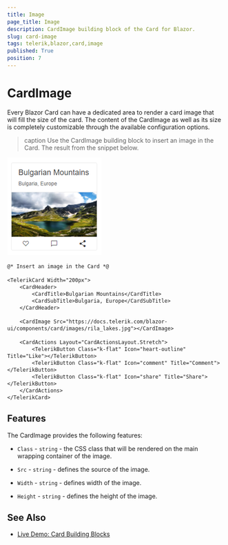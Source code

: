 ```yaml
---
title: Image
page_title: Image
description: CardImage building block of the Card for Blazor.
slug: card-image
tags: telerik,blazor,card,image
published: True
position: 7
---
```


# CardImage

Every Blazor Card can have a dedicated area to render a card image that will fill the size of the card. The content of the CardImage as well as its size is completely customizable through the available configuration options.

>caption Use the CardImage building block to insert an image in the Card. The result from the snippet below.

![Image in Card](images/cardimage-example.png)

````CSHTML
@* Insert an image in the Card *@

<TelerikCard Width="200px">
    <CardHeader>
        <CardTitle>Bulgarian Mountains</CardTitle>
        <CardSubTitle>Bulgaria, Europe</CardSubTitle>
    </CardHeader>
    
    <CardImage Src="https://docs.telerik.com/blazor-ui/components/card/images/rila_lakes.jpg"></CardImage>
    
    <CardActions Layout="CardActionsLayout.Stretch">
        <TelerikButton Class="k-flat" Icon="heart-outline" Title="Like"></TelerikButton>
        <TelerikButton Class="k-flat" Icon="comment" Title="Comment"></TelerikButton>
        <TelerikButton Class="k-flat" Icon="share" Title="Share"></TelerikButton>
    </CardActions>
</TelerikCard>
````

## Features

The CardImage provides the following features:

* `Class` - `string` - the CSS class that will be rendered on the main wrapping container of the image.

* `Src` - `string` - defines the source of the image.

* `Width` - `string` - defines width of the image.

* `Height` - `string` - defines the height of the image.

## See Also

  * [Live Demo: Card Building Blocks](https://demos.telerik.com/blazor-ui/card/building-blocks)